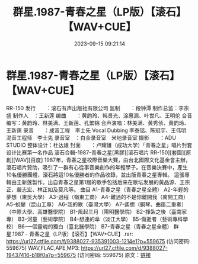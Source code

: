 ﻿---
title: 群星.1987-青春之星（LP版）【滚石】【WAV+CUE】
date: 2023-09-15 09:21:14
categories: WAV车载音乐、镜像
tags: 华语中文
---
# 群星.1987-青春之星（LP版）【滚石】【WAV+CUE】

RR-150
发行　　：滚石有声出版社有限公司
监制　　：段钟潭
制作总监：李宗盛
制作人　：王新莲
编曲　　：黄韵玲、韩贤光、涂惠源、叶世凡、王明伦
合音编写：黄韵玲、林美满、王新莲、孔繁锦
合声演唱：林美满、黄秀侦、黄韵玲、王新莲
录音　　：成音工程　李士先
Vocal Dubbing 李泰铭、陈冠宇、王伟明
混音工程师　李士先
录音室　：白金录音室　米地录音室
摄影　　：ADU STUDIO
整体设计：杜达雄
封面　　：卢耀雄（成功大学）「青春之星」唱片封套设计比赛第一名作品
滚石合輯-1987-青春之星[黑膠][滚石唱片 RR-150][套圖][原創][WAV][百度]
1987年，青春之星校際音樂大賽，由台北國際文化基金會主辦，滾石唱片贊助，吸引了一群有心從事音樂創作的年輕學子。在音樂決賽中，產生10名優勝團體，滾石將這10名優勝者的作品收錄，並出版青春之星專輯。
這張專輯由王新莲製作。出自青春之星第1屆的歌手包括后来在歌坛发展的黃品源、王宗正、嚴志宏、林正如及莫凡等。
曲目
A1-青春之星（青春之星全體）
A2-年輕的夢想（東吳大學）
A3-過程（嶺東工商）
A4-難過的不是你離開我（南開工商）
A5-蛻變（昆山工專）
A6-我的歌（臺灣大學）
A7-遙想（鋼琴、曲笛二重奏）（中原大學、高雄醫學院）
B1-風起三月（陽明醫學院）
B2-掙紮之後（臺南家專）
B3-河童（藝術學院）
B4-想連的傘（淡江大學）
B5-傷逝者（藝術專科學校）
B6-一個靈魂的獨白（臺北醫學院）
B7-青春之星（青春之星全體）
群星.1987 - 青春之星（LP版）【滚石】【WAV+CUE】.rar: https://url27.ctfile.com/f/9388027-935391003-1214e1?p=559675
(访问密码: 559675)
WAV,FLAC,APE,MP3: https://url27.ctfile.com/d/9388027-19437416-b18f0a?p=559675
(访问密码: 559675)
原文：[链接](https://blog.sina.com.cn/s/blog_1647c7e76010313g6.html)